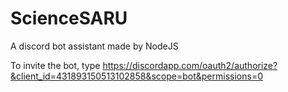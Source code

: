 # ScienceSARU
A discord bot assistant made by NodeJS


To invite the bot, type
https://discordapp.com/oauth2/authorize?&client_id=431893150513102858&scope=bot&permissions=0